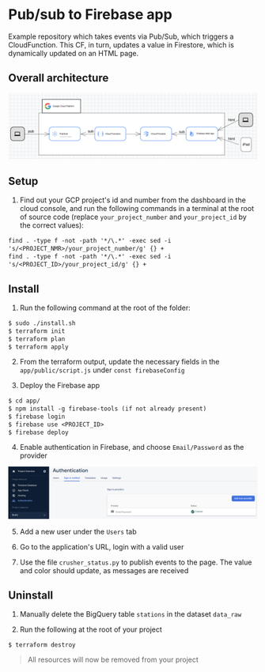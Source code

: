# Pub/sub to Firebase app
Example repository which takes events via Pub/Sub, which triggers a CloudFunction. This CF, in turn, updates a value in Firestore, which is dynamically updated on an HTML page.


## Overall architecture

![](imgs/0.png)


## Setup

1. Find out your GCP project's id and number from the dashboard in the cloud console, and run the following commands in a terminal at the root of source code (replace `your_project_number` and `your_project_id` by the correct values):
```shell
find . -type f -not -path '*/\.*' -exec sed -i 's/<PROJECT_NMR>/your_project_number/g' {} +
find . -type f -not -path '*/\.*' -exec sed -i 's/<PROJECT_ID>/your_project_id/g' {} +
```

## Install

1. Run the following command at the root of the folder:
```shell 
$ sudo ./install.sh
$ terraform init
$ terraform plan
$ terraform apply
```


2. From the terraform output, update the necessary fields in the `app/public/script.js` under `const firebaseConfig`



3. Deploy the Firebase app
```shell 
$ cd app/
$ npm install -g firebase-tools (if not already present)
$ firebase login
$ firebase use <PROJECT_ID>
$ firebase deploy
```


4. Enable authentication in Firebase, and choose `Email/Password` as the provider

![](imgs/1.png)


5. Add a new user under the `Users` tab


6. Go to the application's URL, login with a valid user


7. Use the file `crusher_status.py` to publish events to the page. The value and color should update, as messages are received



## Uninstall


1. Manually delete the BigQuery table `stations` in the dataset `data_raw`

2. Run the following at the root of your project

```shell 
$ terraform destroy
```

> All resources will now be removed from your project
